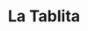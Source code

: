 ---
title: "La Tablita"
url: /ciudad-autonoma-de-buenos-aires/la-tablita-vidal/
shop: Supermarkt
---